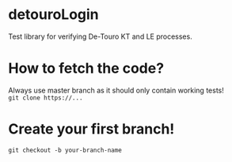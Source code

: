 # detouroLogin
Test library for verifying De-Touro KT and LE processes.

<h1>
How to fetch the code?
</h1>
<p>
Always use master branch as it should only contain working tests!
<br>
<code>git clone https://...</code>
</p>
<h1>
Create your first branch!
</h1>
<p>
<code>git checkout -b your-branch-name</code>
</p>
